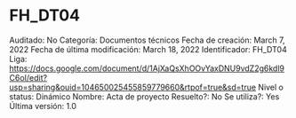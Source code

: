 # FH_DT04

Auditado: No
Categoría: Documentos técnicos
Fecha de creación: March 7, 2022
Fecha de última modificación: March 18, 2022
Identificador: FH_DT04
Liga: https://docs.google.com/document/d/1AjXaQsXhOOvYaxDNU9vdZ2g6kdl9C6oI/edit?usp=sharing&ouid=104650025455859779660&rtpof=true&sd=true
Nivel o status: Dinámico
Nombre: Acta de proyecto
Resuelto?: No
Se utiliza?: Yes
Última versión: 1.0